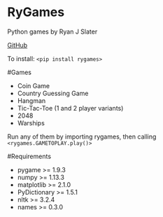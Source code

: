 # RyGames
Python games by Ryan J Slater

[GitHub](https://github.com/rjslater2000/RyGames)

To install:
`<pip install rygames>`

#Games
* Coin Game
* Country Guessing Game
* Hangman
* Tic-Tac-Toe (1 and 2 player variants)
* 2048
* Warships

Run any of them by importing rygames, then calling `<rygames.GAMETOPLAY.play()>`

#Requirements
* pygame >= 1.9.3
* numpy >= 1.13.3
* matplotlib >= 2.1.0
* PyDictionary >= 1.5.1
* nltk >= 3.2.4
* names >= 0.3.0
